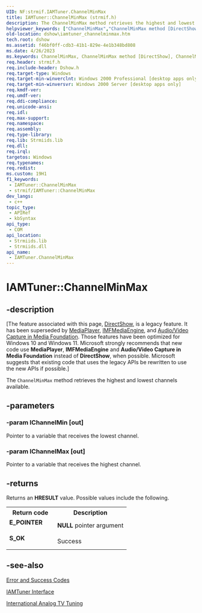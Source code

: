 ```yaml
---
UID: NF:strmif.IAMTuner.ChannelMinMax
title: IAMTuner::ChannelMinMax (strmif.h)
description: The ChannelMinMax method retrieves the highest and lowest channels available.
helpviewer_keywords: ["ChannelMinMax","ChannelMinMax method [DirectShow]","ChannelMinMax method [DirectShow]","IAMTuner interface","IAMTuner interface [DirectShow]","ChannelMinMax method","IAMTuner.ChannelMinMax","IAMTuner::ChannelMinMax","IAMTunerChannelMinMax","dshow.iamtuner_channelminmax","strmif/IAMTuner::ChannelMinMax"]
old-location: dshow\iamtuner_channelminmax.htm
tech.root: dshow
ms.assetid: f46bf0ff-cdb3-41b1-829e-4e1b348bd808
ms.date: 4/26/2023
ms.keywords: ChannelMinMax, ChannelMinMax method [DirectShow], ChannelMinMax method [DirectShow],IAMTuner interface, IAMTuner interface [DirectShow],ChannelMinMax method, IAMTuner.ChannelMinMax, IAMTuner::ChannelMinMax, IAMTunerChannelMinMax, dshow.iamtuner_channelminmax, strmif/IAMTuner::ChannelMinMax
req.header: strmif.h
req.include-header: Dshow.h
req.target-type: Windows
req.target-min-winverclnt: Windows 2000 Professional [desktop apps only]
req.target-min-winversvr: Windows 2000 Server [desktop apps only]
req.kmdf-ver: 
req.umdf-ver: 
req.ddi-compliance: 
req.unicode-ansi: 
req.idl: 
req.max-support: 
req.namespace: 
req.assembly: 
req.type-library: 
req.lib: Strmiids.lib
req.dll: 
req.irql: 
targetos: Windows
req.typenames: 
req.redist: 
ms.custom: 19H1
f1_keywords:
 - IAMTuner::ChannelMinMax
 - strmif/IAMTuner::ChannelMinMax
dev_langs:
 - c++
topic_type:
 - APIRef
 - kbSyntax
api_type:
 - COM
api_location:
 - Strmiids.lib
 - Strmiids.dll
api_name:
 - IAMTuner.ChannelMinMax
---
```


# IAMTuner::ChannelMinMax


## -description

\[The feature associated with this page, [DirectShow](/windows/win32/directshow/directshow), is a legacy feature. It has been superseded by [MediaPlayer](/uwp/api/Windows.Media.Playback.MediaPlayer), [IMFMediaEngine](/windows/win32/api/mfmediaengine/nn-mfmediaengine-imfmediaengine), and [Audio/Video Capture in Media Foundation](windows/win32/medfound/audio-video-capture-in-media-foundation). Those features have been optimized for Windows 10 and Windows 11. Microsoft strongly recommends that new code use **MediaPlayer**, **IMFMediaEngine** and **Audio/Video Capture in Media Foundation** instead of **DirectShow**, when possible. Microsoft suggests that existing code that uses the legacy APIs be rewritten to use the new APIs if possible.\]

The <code>ChannelMinMax</code> method retrieves the highest and lowest channels available.

## -parameters

### -param lChannelMin [out]

Pointer to a variable that receives the lowest channel.

### -param lChannelMax [out]

Pointer to a variable that receives the highest channel.

## -returns

Returns an <b>HRESULT</b> value. Possible values include the following.

<table>
<tr>
<th>Return code</th>
<th>Description</th>
</tr>
<tr>
<td width="40%">
<dl>
<dt><b>E_POINTER</b></dt>
</dl>
</td>
<td width="60%">
<b>NULL</b> pointer argument

</td>
</tr>
<tr>
<td width="40%">
<dl>
<dt><b>S_OK</b></dt>
</dl>
</td>
<td width="60%">
Success

</td>
</tr>
</table>

## -see-also

<a href="/windows/desktop/DirectShow/error-and-success-codes">Error and Success Codes</a>



<a href="/windows/desktop/api/strmif/nn-strmif-iamtuner">IAMTuner Interface</a>



<a href="/windows/desktop/DirectShow/international-analog-tv-tuning">International Analog TV Tuning</a>